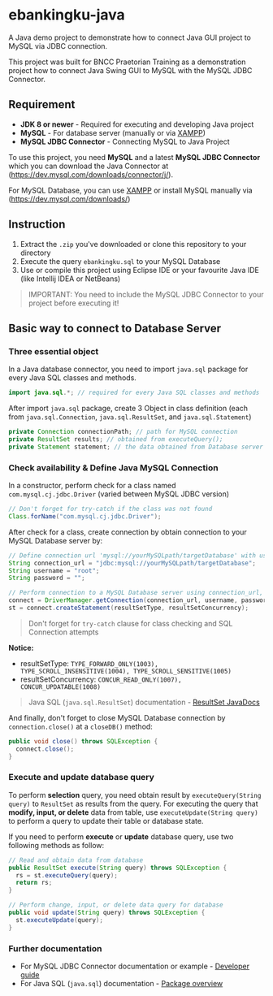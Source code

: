 # ebankingku-java
A Java demo project to demonstrate how to connect Java GUI project to MySQL via JDBC connection.

This project was built for BNCC Praetorian Training as a demonstration project how to connect Java Swing GUI to MySQL with the MySQL JDBC Connector.

## Requirement
- **JDK 8 or newer** - Required for executing and developing Java project 
- **MySQL** - For database server (manually or via [XAMPP](https://xampp.org))
- **MySQL JDBC Connector** - Connecting MySQL to Java Project

To use this project, you need **MySQL** and a latest **MySQL JDBC Connector** which you can download the Java Connector at (https://dev.mysql.com/downloads/connector/j/).

For MySQL Database, you can use [XAMPP](https://xampp.org) or install MySQL manually via (https://dev.mysql.com/downloads/)

## Instruction
1. Extract the `.zip` you've downloaded or clone this repository to your directory
2. Execute the query `ebankingku.sql` to your MySQL Database
3. Use or compile this project using Eclipse IDE or your favourite Java IDE (like Intellij IDEA or NetBeans)
> IMPORTANT: You need to include the MySQL JDBC Connector to your project before executing it!


## Basic way to connect to Database Server

### Three essential object
In a Java database connector, you need to import `java.sql` package for every Java SQL classes and methods.
```java
import java.sql.*; // required for every Java SQL classes and methods
```

After import `java.sql` package, create 3 Object in class definition (each from `java.sql.Connection`, `java.sql.ResultSet`, and `java.sql.Statement`)
```java
private Connection connectionPath; // path for MySQL connection
private ResultSet results; // obtained from executeQuery();
private Statement statement; // the data obtained from Database server
```

### Check availability & Define Java MySQL Connection
In a constructor, perform check for a class named `com.mysql.cj.jdbc.Driver` (varied between MySQL JDBC version)
```java
// Don't forget for try-catch if the class was not found
Class.forName("com.mysql.cj.jdbc.Driver");
```

After check for a class, create connection by obtain connection to your MySQL Database server by:
```java
// Define connection url 'mysql://yourMySQLpath/targetDatabase' with user 'root' and no password
String connection_url = "jdbc:mysql://yourMySQLpath/targetDatabase";
String username = "root";
String password = "";

// Perform connection to a MySQL Database server using connection_url, username, password
connect = DriverManager.getConnection(connection_url, username, password);
st = connect.createStatement(resultSetType, resultSetConcurrency);
```

> Don't forget for `try-catch` clause for class checking and SQL Connection attempts

**Notice:**
- resultSetType: `TYPE_FORWARD_ONLY(1003), TYPE_SCROLL_INSENSITIVE(1004), TYPE_SCROLL_SENSITIVE(1005)`
- resultSetConcurrency: `CONCUR_READ_ONLY(1007), CONCUR_UPDATABLE(1008)`

> Java SQL (`java.sql.ResultSet`) documentation - [ResultSet JavaDocs](https://docs.oracle.com/javase/7/docs/api/java/sql/ResultSet.html)

And finally, don't forget to close MySQL Database connection by `connection.close()` at a `closeDB()` method:
```java
public void close() throws SQLException {
  connect.close();
}
```

### Execute and update database query
To perform **selection** query, you need obtain result by `executeQuery(String query)` to `ResultSet` as results from the query. For executing the query that **modify, input, or delete** data from table, use `executeUpdate(String query)` to perform a query to update their table or database state. 

If you need to perform **execute** or **update** database query, use two following methods as follow:
```java
// Read and obtain data from database
public ResultSet execute(String query) throws SQLException {
  rs = st.executeQuery(query);
  return rs;
}

// Perform change, input, or delete data query for database
public void update(String query) throws SQLException {
  st.executeUpdate(query);
}
```

### Further documentation
- For MySQL JDBC Connector documentation or example - [Developer guide](https://dev.mysql.com/doc/connector-j/5.1/en/)
- For Java SQL (`java.sql`) documentation - [Package overview](https://docs.oracle.com/javase/7/docs/api/java/sql/package-summary.html)
